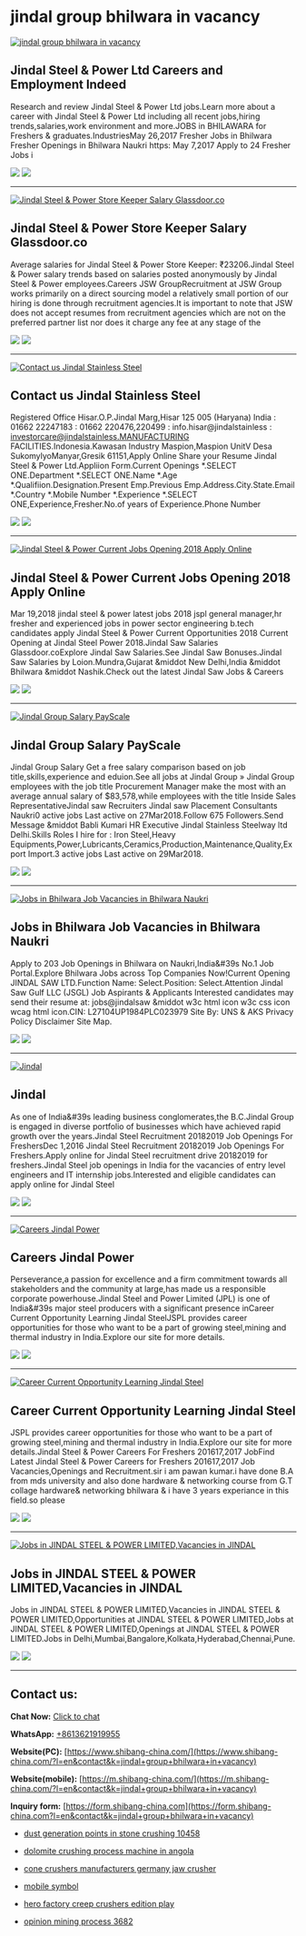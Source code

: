 # jindal group bhilwara in vacancy

<a href="https://swt.shibang-china.com/?l=en&img&k=jindal+group+bhilwara+in+vacancy" target="_blank">![jindal group bhilwara in vacancy](http://static.shibang-china.com/all-800x300/764.jpg)</a>

## Jindal Steel & Power Ltd Careers and Employment Indeed
Research and review Jindal Steel & Power Ltd jobs.Learn more about a career with Jindal Steel & Power Ltd including all recent jobs,hiring trends,salaries,work environment and more.JOBS in BHILAWARA for Freshers & graduates.IndustriesMay 26,2017 Fresher Jobs in Bhilwara Fresher Openings in Bhilwara Naukri https: May 7,2017 Apply to 24 Fresher Jobs i


<a href="https://whatsapp.shibangsoft.com/WhatsApp.php" target="_blank" title="WhatsApp">![](http://static.shibang-china.com/icon/whatsapp.png)</a> <a href="https://swt.shibang-china.com/?l=en&icon&k=jindal+group+bhilwara+in+vacancy" target="_blank">![](http://static.shibang-china.com/icon/chat-en.png)</a>

---

<a href="https://swt.shibang-china.com/?l=en&img&k=jindal+group+bhilwara+in+vacancy" target="_blank">![Jindal Steel & Power Store Keeper Salary Glassdoor.co](http://static.shibang-china.com/all-800x300/940.jpg)</a>

## Jindal Steel & Power Store Keeper Salary Glassdoor.co
Average salaries for Jindal Steel & Power Store Keeper: ₹23206.Jindal Steel & Power salary trends based on salaries posted anonymously by Jindal Steel & Power employees.Careers JSW GroupRecruitment at JSW Group works primarily on a direct sourcing model a relatively small portion of our hiring is done through recruitment agencies.It is important to note that JSW does not accept resumes from recruitment agencies which are not on the preferred partner list nor does it charge any fee at any stage of the


<a href="https://whatsapp.shibangsoft.com/WhatsApp.php" target="_blank" title="WhatsApp">![](http://static.shibang-china.com/icon/whatsapp.png)</a> <a href="https://swt.shibang-china.com/?l=en&icon&k=jindal+group+bhilwara+in+vacancy" target="_blank">![](http://static.shibang-china.com/icon/chat-en.png)</a>

---

<a href="https://swt.shibang-china.com/?l=en&img&k=jindal+group+bhilwara+in+vacancy" target="_blank">![Contact us Jindal Stainless Steel](http://static.shibang-china.com/all-800x300/1117.jpg)</a>

## Contact us Jindal Stainless Steel
Registered Office Hisar.O.P.Jindal Marg,Hisar 125 005 (Haryana) India : 01662 22247183 : 01662 220476,220499 : info.hisar@jindalstainless : investorcare@jindalstainless.MANUFACTURING FACILITIES.Indonesia.Kawasan Industry Maspion,Maspion UnitV Desa SukomylyoManyar,Gresik 61151,Apply Online Share your Resume Jindal Steel & Power Ltd.Appliion Form.Current Openings *.SELECT ONE.Department *.SELECT ONE.Name *.Age *.Qualifiion.Designation.Present Emp.Previous Emp.Address.City.State.Email *.Country *.Mobile Number *.Experience *.SELECT ONE,Experience,Fresher.No.of years of Experience.Phone Number


<a href="https://whatsapp.shibangsoft.com/WhatsApp.php" target="_blank" title="WhatsApp">![](http://static.shibang-china.com/icon/whatsapp.png)</a> <a href="https://swt.shibang-china.com/?l=en&icon&k=jindal+group+bhilwara+in+vacancy" target="_blank">![](http://static.shibang-china.com/icon/chat-en.png)</a>

---

<a href="https://swt.shibang-china.com/?l=en&img&k=jindal+group+bhilwara+in+vacancy" target="_blank">![Jindal Steel & Power Current Jobs Opening 2018 Apply Online](http://static.shibang-china.com/all-800x300/1491.jpg)</a>

## Jindal Steel & Power Current Jobs Opening 2018 Apply Online
Mar 19,2018 jindal steel & power latest jobs 2018 jspl general manager,hr fresher and experienced jobs in power sector engineering b.tech candidates apply Jindal Steel & Power Current Opportunities 2018 Current Opening at Jindal Steel Power 2018.Jindal Saw Salaries Glassdoor.coExplore Jindal Saw Salaries.See Jindal Saw Bonuses.Jindal Saw Salaries by Loion.Mundra,Gujarat &middot New Delhi,India &middot Bhilwara &middot Nashik.Check out the latest Jindal Saw Jobs & Careers


<a href="https://whatsapp.shibangsoft.com/WhatsApp.php" target="_blank" title="WhatsApp">![](http://static.shibang-china.com/icon/whatsapp.png)</a> <a href="https://swt.shibang-china.com/?l=en&icon&k=jindal+group+bhilwara+in+vacancy" target="_blank">![](http://static.shibang-china.com/icon/chat-en.png)</a>

---

<a href="https://swt.shibang-china.com/?l=en&img&k=jindal+group+bhilwara+in+vacancy" target="_blank">![Jindal Group Salary PayScale](http://static.shibang-china.com/all-800x300/1360.jpg)</a>

## Jindal Group Salary PayScale
Jindal Group Salary Get a free salary comparison based on job title,skills,experience and eduion.See all jobs at Jindal Group » Jindal Group employees with the job title Procurement Manager make the most with an average annual salary of $83,578,while employees with the title Inside Sales RepresentativeJindal saw Recruiters Jindal saw Placement Consultants Naukri0 active jobs Last active on 27Mar2018.Follow 675 Followers.Send Message &middot Babli Kumari HR Executive Jindal Stainless Steelway ltd Delhi.Skills Roles I hire for : Iron Steel,Heavy Equipments,Power,Lubricants,Ceramics,Production,Maintenance,Quality,Export Import.3 active jobs Last active on 29Mar2018.


<a href="https://whatsapp.shibangsoft.com/WhatsApp.php" target="_blank" title="WhatsApp">![](http://static.shibang-china.com/icon/whatsapp.png)</a> <a href="https://swt.shibang-china.com/?l=en&icon&k=jindal+group+bhilwara+in+vacancy" target="_blank">![](http://static.shibang-china.com/icon/chat-en.png)</a>

---

<a href="https://swt.shibang-china.com/?l=en&img&k=jindal+group+bhilwara+in+vacancy" target="_blank">![Jobs in Bhilwara Job Vacancies in Bhilwara Naukri](http://static.shibang-china.com/all-800x300/1105.jpg)</a>

## Jobs in Bhilwara Job Vacancies in Bhilwara Naukri
Apply to 203 Job Openings in Bhilwara on Naukri,India&#39s No.1 Job Portal.Explore Bhilwara Jobs across Top Companies Now!Current Opening JINDAL SAW LTD.Function Name: Select.Position: Select.Attention Jindal Saw Gulf LLC (JSGL) Job Aspirants & Applicants Interested candidates may send their resume at: jobs@jindalsaw &middot w3c html icon w3c css icon wcag html icon.CIN: L27104UP1984PLC023979 Site By: UNS & AKS Privacy Policy Disclaimer Site Map.


<a href="https://whatsapp.shibangsoft.com/WhatsApp.php" target="_blank" title="WhatsApp">![](http://static.shibang-china.com/icon/whatsapp.png)</a> <a href="https://swt.shibang-china.com/?l=en&icon&k=jindal+group+bhilwara+in+vacancy" target="_blank">![](http://static.shibang-china.com/icon/chat-en.png)</a>

---

<a href="https://swt.shibang-china.com/?l=en&img&k=jindal+group+bhilwara+in+vacancy" target="_blank">![Jindal](http://static.shibang-china.com/all-800x300/930.jpg)</a>

## Jindal
As one of India&#39s leading business conglomerates,the B.C.Jindal Group is engaged in diverse portfolio of businesses which have achieved rapid growth over the years.Jindal Steel Recruitment 20182019 Job Openings For FreshersDec 1,2016 Jindal Steel Recruitment 20182019 Job Openings For Freshers.Apply online for Jindal Steel recruitment drive 20182019 for freshers.Jindal Steel job openings in India for the vacancies of entry level engineers and IT internship jobs.Interested and eligible candidates can apply online for Jindal Steel


<a href="https://whatsapp.shibangsoft.com/WhatsApp.php" target="_blank" title="WhatsApp">![](http://static.shibang-china.com/icon/whatsapp.png)</a> <a href="https://swt.shibang-china.com/?l=en&icon&k=jindal+group+bhilwara+in+vacancy" target="_blank">![](http://static.shibang-china.com/icon/chat-en.png)</a>

---

<a href="https://swt.shibang-china.com/?l=en&img&k=jindal+group+bhilwara+in+vacancy" target="_blank">![Careers Jindal Power](http://static.shibang-china.com/all-800x300/551.jpg)</a>

## Careers Jindal Power
Perseverance,a passion for excellence and a firm commitment towards all stakeholders and the community at large,has made us a responsible corporate powerhouse.Jindal Steel and Power Limited (JPL) is one of India&#39s major steel producers with a significant presence inCareer Current Opportunity Learning Jindal SteelJSPL provides career opportunities for those who want to be a part of growing steel,mining and thermal industry in India.Explore our site for more details.


<a href="https://whatsapp.shibangsoft.com/WhatsApp.php" target="_blank" title="WhatsApp">![](http://static.shibang-china.com/icon/whatsapp.png)</a> <a href="https://swt.shibang-china.com/?l=en&icon&k=jindal+group+bhilwara+in+vacancy" target="_blank">![](http://static.shibang-china.com/icon/chat-en.png)</a>

---

<a href="https://swt.shibang-china.com/?l=en&img&k=jindal+group+bhilwara+in+vacancy" target="_blank">![Career Current Opportunity Learning Jindal Steel](http://static.shibang-china.com/all-800x300/34.jpg)</a>

## Career Current Opportunity Learning Jindal Steel
JSPL provides career opportunities for those who want to be a part of growing steel,mining and thermal industry in India.Explore our site for more details.Jindal Steel & Power Careers For Freshers 201617,2017 JobFind Latest Jindal Steel & Power Careers for Freshers 201617,2017 Job Vacancies,Openings and Recruitment.sir i am pawan kumar.i have done B.A from mds university and also done hardware & networking course from G.T collage hardware& networking bhilwara & i have 3 years experiance in this field.so please


<a href="https://whatsapp.shibangsoft.com/WhatsApp.php" target="_blank" title="WhatsApp">![](http://static.shibang-china.com/icon/whatsapp.png)</a> <a href="https://swt.shibang-china.com/?l=en&icon&k=jindal+group+bhilwara+in+vacancy" target="_blank">![](http://static.shibang-china.com/icon/chat-en.png)</a>

---

<a href="https://swt.shibang-china.com/?l=en&img&k=jindal+group+bhilwara+in+vacancy" target="_blank">![Jobs in JINDAL STEEL & POWER LIMITED,Vacancies in JINDAL](http://static.shibang-china.com/all-800x300/625.jpg)</a>

## Jobs in JINDAL STEEL & POWER LIMITED,Vacancies in JINDAL
Jobs in JINDAL STEEL & POWER LIMITED,Vacancies in JINDAL STEEL & POWER LIMITED,Opportunities at JINDAL STEEL & POWER LIMITED,Jobs at JINDAL STEEL & POWER LIMITED,Openings at JINDAL STEEL & POWER LIMITED.Jobs in Delhi,Mumbai,Bangalore,Kolkata,Hyderabad,Chennai,Pune.

<a href="https://whatsapp.shibangsoft.com/WhatsApp.php" target="_blank" title="WhatsApp">![](http://static.shibang-china.com/icon/whatsapp.png)</a> <a href="https://swt.shibang-china.com/?l=en&icon&k=jindal+group+bhilwara+in+vacancy" target="_blank">![](http://static.shibang-china.com/icon/chat-en.png)</a>

---
## Contact us:

**Chat Now:** [Click to chat](https://swt.shibang-china.com?l=en&contact&k=jindal+group+bhilwara+in+vacancy)

**WhatsApp:**  [+8613621919955](https://whatsapp.shibangsoft.com/WhatsApp.php)

**Website(PC):** [https://www.shibang-china.com/](https://www.shibang-china.com/?l=en&contact&k=jindal+group+bhilwara+in+vacancy)

**Website(mobile):** [https://m.shibang-china.com/](https://m.shibang-china.com/?l=en&contact&k=jindal+group+bhilwara+in+vacancy)

**Inquiry form:** [https://form.shibang-china.com](https://form.shibang-china.com?l=en&contact&k=jindal+group+bhilwara+in+vacancy)

* [dust generation points in stone crushing 10458](../112/dust%20generation%20points%20in%20stone%20crushing%2010458.md)

* [dolomite crushing process machine in angola](../111/dolomite%20crushing%20process%20machine%20in%20angola.md)

* [cone crushers manufacturers germany jaw crusher](../114/cone%20crushers%20manufacturers%20germany%20jaw%20crusher.md)

* [mobile symbol](../123/mobile%20symbol.md)

* [hero factory creep crushers edition play](../113/hero%20factory%20creep%20crushers%20edition%20play.md)

* [opinion mining process 3682](../113/opinion%20mining%20process%203682.md)